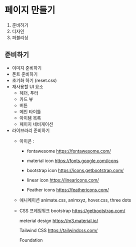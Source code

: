 # 페이지 만들기
1. 준비하기
2. 디자인
3. 퍼블리싱

## 준비하기
- 이미지 준비하기
- 폰트 준비하기
- 초기화 하기 (reset.css)
- 재사용할 UI 요소
    - 헤더, 푸터
    - 카드 뷰
    - 버튼
    - 메인 타이틀
    - 아이템 목록
    - 페이지 네비게이션
- 라이브러리 준비하기
    - 아이콘          : 
        - fontawesome
        https://fontawesome.com/

        - material icon
        https://fonts.google.com/icons

        - bootstrap icon
        https://icons.getbootstrap.com/

        - linear icon
        https://linearicons.com/

        - Feather icons
        https://feathericons.com/


    - 애니메이션
        animate.css, animxyz, hover.css, three dots

    - CSS 프레임워크
        bootstrap
        https://getbootstrap.com/

        meterial design
        https://m3.material.io/

        Tailwind CSS
        https://tailwindcss.com/

        Foundation
